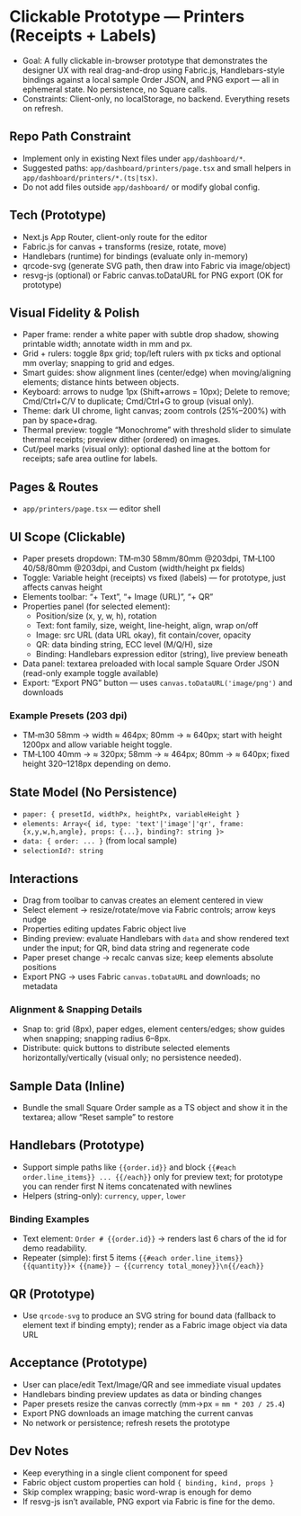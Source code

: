 # Clickable Prototype — Printers (Receipts + Labels)

- Goal: A fully clickable in-browser prototype that demonstrates the designer UX with real drag-and-drop using Fabric.js, Handlebars-style bindings against a local sample Order JSON, and PNG export — all in ephemeral state. No persistence, no Square calls.
- Constraints: Client-only, no localStorage, no backend. Everything resets on refresh.

## Repo Path Constraint
- Implement only in existing Next files under `app/dashboard/*`.
- Suggested paths: `app/dashboard/printers/page.tsx` and small helpers in `app/dashboard/printers/*.(ts|tsx)`.
- Do not add files outside `app/dashboard/` or modify global config.

## Tech (Prototype)
- Next.js App Router, client-only route for the editor
- Fabric.js for canvas + transforms (resize, rotate, move)
- Handlebars (runtime) for bindings (evaluate only in-memory)
- qrcode-svg (generate SVG path, then draw into Fabric via image/object)
- resvg-js (optional) or Fabric canvas.toDataURL for PNG export (OK for prototype)

## Visual Fidelity & Polish
- Paper frame: render a white paper with subtle drop shadow, showing printable width; annotate width in mm and px.
- Grid + rulers: toggle 8px grid; top/left rulers with px ticks and optional mm overlay; snapping to grid and edges.
- Smart guides: show alignment lines (center/edge) when moving/aligning elements; distance hints between objects.
- Keyboard: arrows to nudge 1px (Shift+arrows = 10px); Delete to remove; Cmd/Ctrl+C/V to duplicate; Cmd/Ctrl+G to group (visual only).
- Theme: dark UI chrome, light canvas; zoom controls (25%–200%) with pan by space+drag.
- Thermal preview: toggle “Monochrome” with threshold slider to simulate thermal receipts; preview dither (ordered) on images.
- Cut/peel marks (visual only): optional dashed line at the bottom for receipts; safe area outline for labels.

## Pages & Routes
- `app/printers/page.tsx` — editor shell

## UI Scope (Clickable)
- Paper presets dropdown: TM‑m30 58mm/80mm @203dpi, TM‑L100 40/58/80mm @203dpi, and Custom (width/height px fields)
- Toggle: Variable height (receipts) vs fixed (labels) — for prototype, just affects canvas height
- Elements toolbar: “+ Text”, “+ Image (URL)”, “+ QR”
- Properties panel (for selected element):
  - Position/size (x, y, w, h), rotation
  - Text: font family, size, weight, line-height, align, wrap on/off
  - Image: src URL (data URL okay), fit contain/cover, opacity
  - QR: data binding string, ECC level (M/Q/H), size
  - Binding: Handlebars expression editor (string), live preview beneath
- Data panel: textarea preloaded with local sample Square Order JSON (read-only example toggle available)
- Export: “Export PNG” button — uses `canvas.toDataURL('image/png')` and downloads

### Example Presets (203 dpi)
- TM‑m30 58mm → width ≈ 464px; 80mm → ≈ 640px; start with height 1200px and allow variable height toggle.
- TM‑L100 40mm → ≈ 320px; 58mm → ≈ 464px; 80mm → ≈ 640px; fixed height 320–1218px depending on demo.

## State Model (No Persistence)
- `paper: { presetId, widthPx, heightPx, variableHeight }`
- `elements: Array<{ id, type: 'text'|'image'|'qr', frame: {x,y,w,h,angle}, props: {...}, binding?: string }>`
- `data: { order: ... }` (from local sample)
- `selectionId?: string`

## Interactions
- Drag from toolbar to canvas creates an element centered in view
- Select element → resize/rotate/move via Fabric controls; arrow keys nudge
- Properties editing updates Fabric object live
- Binding preview: evaluate Handlebars with `data` and show rendered text under the input; for QR, bind data string and regenerate code
- Paper preset change → recalc canvas size; keep elements absolute positions
- Export PNG → uses Fabric `canvas.toDataURL` and downloads; no metadata

### Alignment & Snapping Details
- Snap to: grid (8px), paper edges, element centers/edges; show guides when snapping; snapping radius 6–8px.
- Distribute: quick buttons to distribute selected elements horizontally/vertically (visual only; no persistence needed).

## Sample Data (Inline)
- Bundle the small Square Order sample as a TS object and show it in the textarea; allow “Reset sample” to restore

## Handlebars (Prototype)
- Support simple paths like `{{order.id}}` and block `{{#each order.line_items}} ... {{/each}}` only for preview text; for prototype you can render first N items concatenated with newlines
- Helpers (string-only): `currency`, `upper`, `lower`

### Binding Examples
- Text element: `Order # {{order.id}}` → renders last 6 chars of the id for demo readability.
- Repeater (simple): first 5 items `{{#each order.line_items}} {{quantity}}× {{name}} — {{currency total_money}}\n{{/each}}`

## QR (Prototype)
- Use `qrcode-svg` to produce an SVG string for bound data (fallback to element text if binding empty); render as a Fabric image object via data URL

## Acceptance (Prototype)
- User can place/edit Text/Image/QR and see immediate visual updates
- Handlebars binding preview updates as data or binding changes
- Paper presets resize the canvas correctly (mm→px = `mm * 203 / 25.4`)
- Export PNG downloads an image matching the current canvas
- No network or persistence; refresh resets the prototype

## Dev Notes
- Keep everything in a single client component for speed
- Fabric object custom properties can hold `{ binding, kind, props }`
- Skip complex wrapping; basic word-wrap is enough for demo
 - If resvg-js isn’t available, PNG export via Fabric is fine for the demo.
